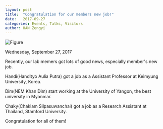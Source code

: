 ```yaml
---
layout: post
title:  "Congratulation for our members new job!"
date:   2017-09-27
categories: Events, Talks, Visitors
author: HAN Zengyi
---
```


![Figure](https://farm1.staticflickr.com/952/42204416022_e4cf0a1e7c_c.jpg)


Wednesday, September 27, 2017

Recently, our lab memers got lots of good news, especially member's new job.

 

Handi(Handityo Aulia Putra) got a job as a Assistant Professor at Keimyung University, Korea.

 

Dim(NEM Khan Dim) start working at the University of Yangon, the best university in Myanmar.

 

Chaky(Chaklam Silpasuwanchai) got a job as a Research Assistant at Thailand, Stamford University.

 

Congratulation for all of them!


